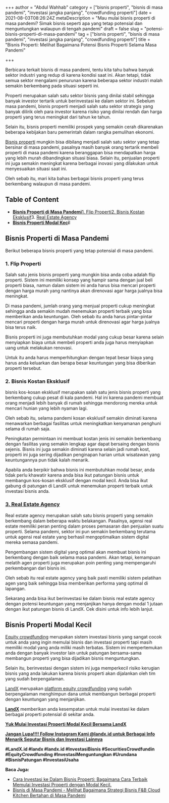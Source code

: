 +++
author = "Abdul Wahhab"
category = ["bisnis properti", "bisnis di masa pandemi", "investasi jangka panjang", "crowdfunding properti"]
date = 2021-08-03T08:26:24Z
metaDescription = "Mau mulai bisnis properti di masa pandemi? Simak bisnis seperti apa yang tetap potensial dan menguntungkan walaupun di tengah pandemi"
draft = false
slug = "potensi-bisnis-properti-di-masa-pandemi"
tag = ["bisnis properti", "bisnis di masa pandemi", "investasi jangka panjang", "crowdfunding properti"]
title = "Bisnis Properti: Melihat Bagaimana Potensi Bisnis Properti Selama Masa Pandemi"

+++


Berbicara terkait bisnis di masa pandemi, tentu kita tahu bahwa banyak sektor industri yang redup di karena kondisi saat ini. Akan tetapi, tidak semua sektor mengalami penurunan karena beberapa sektor industri malah semakin berkembang pada situasi seperti ini.

Properti merupakan salah satu sektor bisnis yang dinilai stabil sehingga banyak investor tertarik untuk berinvestasi ke dalam sektor ini. Sebelum masa pandemi, bisnis properti menjadi salah satu sektor strategis yang banyak dilirik oleh para investor karena risiko yang dinilai rendah dan harga properti yang terus meningkat dari tahun ke tahun.

Selain itu, bisnis properti memiliki prospek yang semakin cerah dikarenakan beberapa kebijakan baru pemerintah dalam rangka pemulihan ekonomi.

[Bisnis properti](https://landx.id/project/index.html) mungkin bisa dibilang menjadi salah satu sektor yang tetap bersinar di masa pandemi, pasalnya masih banyak orang tertarik membeli properti di masa pandemi karena beranggapan bisa mendapatkan harga yang lebih murah dibandingkan situasi biasa. Selain itu, penjualan properti ini juga semakin meningkat karena berbagai inovasi yang dilakukan untuk menyesuaikan situasi saat ini.

Oleh sebab itu, mari kita bahas berbagai bisnis properti yang terus berkembang walaupun di masa pandemi.

## Table of Content

* **[Bisnis Properti di Masa Pandemi](#bisnis-properti-di-masa-pandemi)**[1. Flip Properti](#1-flip-properti)[2. Bisnis Kostan Eksklusif](#2-bisnis-kostan-eksklusif)3. [Real Estate Agency](#3-real-estate-agency)
* **[Bisnis Properti Modal Kec](#bisnis-properti-modal-kecil)i**l

## Bisnis Properti di Masa Pandemi

Berikut beberapa bisnis properti yang tetap potensial di masa pandemi.

### 1. Flip Properti

Salah satu jenis bisnis properti yang mungkin bisa anda coba adalah flip properti. Sistem ini memiliki konsep yang hampir sama dengan jual beli properti biasa, namun dalam sistem ini anda harus bisa mencari properti dengan harga murah yang nantinya akan direnovasi agar harga jualnya bisa meningkat.

Di masa pandemi, jumlah orang yang menjual properti cukup meningkat sehingga anda semakin mudah menemukan properti terbaik yang bisa memberikan anda keuntungan. Oleh sebab itu anda harus pintar-pintar mencari properti dengan harga murah untuk direnovasi agar harga jualnya bisa terus naik.

Bisnis properti ini juga membutuhkan modal yang cukup besar karena selain menyiapkan biaya untuk membeli properti anda juga harus menyiapkan uang untuk melakukan renovasi.

Untuk itu anda harus memperhitungkan dengan tepat besar biaya yang harus anda keluarkan dan berapa besar keuntungan yang bisa diberikan properti tersebut.

### 2. Bisnis Kostan Eksklusif

bisnis kos-kosan eksklusif merupakan salah satu jenis bisnis properti yang berkembang cukup pesat di kala pandemi. Hal ini karena pandemi membuat orang menjadi lebih banyak di rumah sehingga mendorong mereka untuk mencari hunian yang lebih nyaman lagi.

Oleh sebab itu, selama pandemi kosan eksklusif semakin diminati karena menawarkan berbagai fasilitas untuk meningkatkan kenyamanan penghuni selama di rumah saja.

Peningkatan permintaan ini membuat kostan jenis ini semakin berkembang dengan fasilitas yang semakin lengkap agar dapat bersaing dengan bisnis sejenis. Bisnis ini juga semakin diminati karena selain jadi rumah kost, properti ini juga sering dijadikan penginapan harian untuk wisatawan yang keuntungannya pun tidak kalah menarik.

Apabila anda berpikir bahwa bisnis ini membutuhkan modal besar, anda tidak perlu khawatir karena anda bisa ikut patungan bisnis untuk membangun kos-kosan eksklusif dengan modal kecil. Anda bisa ikut gabung di patungan di LandX untuk menemukan properti terbaik untuk investasi bisnis anda.

### [3. Real Estate Agency](https://landx.id/project/#/snp1/)

Real estate agency merupakan salah satu bisnis properti yang semakin berkembang dalam beberapa waktu belakangan. Pasalnya, agensi real estate memiliki peran penting dalam proses pemasaran dan penjualan suatu properti. Selama pandemi, sektor ini pun semakin berkembang terutama untuk agensi real estate yang berhasil mengoptimalkan sistem digital mereka semasa pandemi.

Pengembangan sistem digital yang optimal akan membuat bisnis ini berkembang dengan baik selama masa pandemi. Akan tetapi, kemampuan melatih agen properti juga merupakan poin penting yang mempengaruhi perkembangan dari bisnis ini.

Oleh sebab itu real estate agency yang baik pasti memiliki sistem pelatihan agen yang baik sehingga bisa memberikan performa yang optimal di lapangan.

Sekarang anda bisa ikut berinvestasi ke dalam bisnis real estate agency dengan potensi keuntungan yang menjanjikan hanya dengan modal 1 jutaan dengan ikut patungan bisnis di LandX. Cek disini untuk info lebih lanjut.

## Bisnis Properti Modal Kecil

[Equity crowdfunding](https://landx.id/) merupakan sistem investasi bisnis yang sangat cocok untuk anda yang ingin memulai bisnis dan investasi properti tapi masih memiliki modal yang anda miliki masih terbatas. Sistem ini mempertemukan anda dengan banyak investor lain untuk patungan bersama-sama membangun properti yang bisa dijadikan bisnis menguntungkan.

Selain itu, berinvestasi dengan sistem ini juga memperkecil risiko kerugian bisnis yang anda lakukan karena bisnis properti akan dijalankan oleh tim yang sudah berpengalaman.

[LandX](https://landx.id/) merupakan [platform equity crowdfunding](https://landx.id/) yang sudah berpengalaman menghimpun dana untuk membangun berbagai properti dengan keuntungan yang menjanjikan.

[**LandX**](https://landx.id/) memberikan anda kesempatan untuk mulai investasi ke dalam berbagai properti potensial di sekitar anda.

[**Yuk Mulai Investasi Properti Modal Kecil Bersama LandX**](https://landx.id/)

[**Jangan Lupa!!!! Follow Instagram Kami @landx.id untuk Berbagai Info Menarik Seputar Bisnis dan Investasi Lainnya**](https://instagram.com/landx.id?utm_medium=copy_link)

**#LandX.id    #landx         #landx.id    #InvestasiBisnis #SecuritiesCrowdfundin   #EquityCrowdfunding    #InvestasiMenguntungkan    #Urundana    #BisnisPatungan    #InvestasiUsaha**

**Baca Juga:**

* [Cara Investasi ke Dalam Bisnis Properti: Bagaimana Cara Terbaik Memulai Investasi Properti dengan Modal Kecil.](https://landx.id/blog/cara-bisnis-properti-modal-kecil/)
* [Bisnis di Masa Pandemi - Melihat Bagaimana Strategi Bisnis F&B Cloud Kitchen Bertahan di Masa Pandemi](https://landx.id/blog/bisnis-cloud-kitchen-di-masa-pandemi/)

